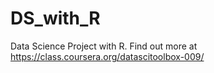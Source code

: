 DS_with_R
=========

Data Science Project with R.
Find out more at https://class.coursera.org/datascitoolbox-009/

